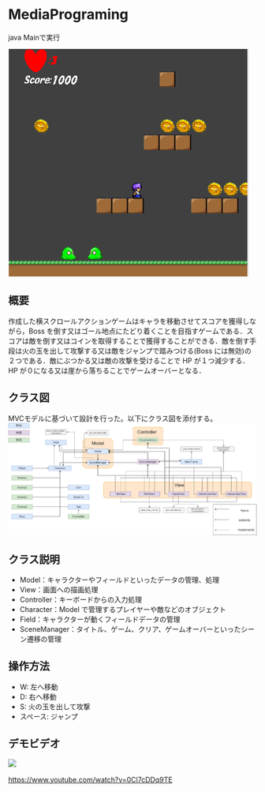 # MediaPrograming
java Mainで実行

![クラス図](/pictures/game.PNG)

## 概要
作成した横スクロールアクションゲームはキャラを移動させてスコアを獲得しながら，Boss を倒す又はゴール地点にたどり着くことを目指すゲームである．スコアは敵を倒す又はコインを取得することで獲得することができる．敵を倒す手段は火の玉を出して攻撃する又は敵をジャンプで踏みつける(Boss には無効)の２つである．敵にぶつかる又は敵の攻撃を受けることで HP が１つ減少する．HP が０になる又は崖から落ちることでゲームオーバーとなる．

## クラス図
MVCモデルに基づいて設計を行った。以下にクラス図を添付する。
![クラス図](/pictures/uml2.png)

## クラス説明
- Model：キャラクターやフィールドといったデータの管理、処理
- View：画面への描画処理
- Controller：キーボードからの入力処理
- Character：Model で管理するプレイヤーや敵などのオブジェクト
- Field：キャラクターが動くフィールドデータの管理
- SceneManager：タイトル、ゲーム、クリア、ゲームオーバーといったシーン遷移の管理

## 操作方法
- W: 左へ移動
- D: 右へ移動
- S: 火の玉を出して攻撃
- スペース: ジャンプ

## デモビデオ
[![](https://img.youtube.com/vi/0Cl7cDDq9TE/0.jpg)](https://www.youtube.com/watch?v=0Cl7cDDq9TE)

https://www.youtube.com/watch?v=0Cl7cDDq9TE
